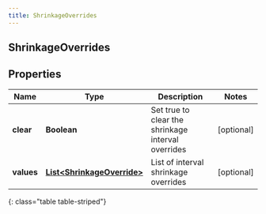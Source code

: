 ```yaml
---
title: ShrinkageOverrides
---
```


## ShrinkageOverrides

## Properties

| Name       | Type                                                                           | Description                                        | Notes      |
| ---------- | ------------------------------------------------------------------------------ | -------------------------------------------------- | ---------- |
| **clear**  | <!----><!---->**Boolean**<!---->                                               | Set true to clear the shrinkage interval overrides | [optional] |
| **values** | <!----><!---->[**List&lt;ShrinkageOverride&gt;**](ShrinkageOverride.md)<!----> | List of interval shrinkage overrides               | [optional] |

{: class="table table-striped"}
